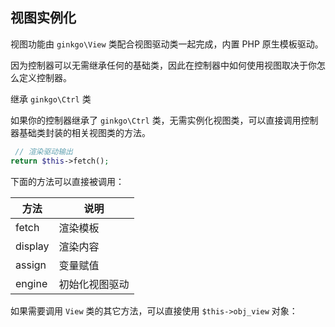 ## 视图实例化

视图功能由 `ginkgo\View` 类配合视图驱动类一起完成，内置 PHP 原生模板驱动。

因为控制器可以无需继承任何的基础类，因此在控制器中如何使用视图取决于你怎么定义控制器。

继承 `ginkgo\Ctrl` 类

如果你的控制器继承了 `ginkgo\Ctrl` 类，无需实例化视图类，可以直接调用控制器基础类封装的相关视图类的方法。

``` php
 // 渲染驱动输出
return $this->fetch();
```

下面的方法可以直接被调用：

| 方法 | 说明 | 
| - | - | 
| fetch | 渲染模板 | 
| display | 渲染内容 | 
| assign | 变量赋值 | 
| engine | 初始化视图驱动 | 

如果需要调用 `View` 类的其它方法，可以直接使用 `$this->obj_view` 对象：